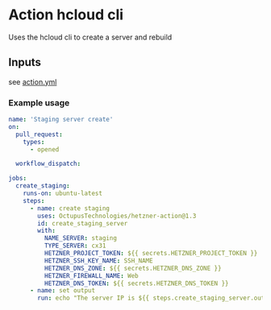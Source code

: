 # Action hcloud cli
Uses the hcloud cli to create a server and rebuild

## Inputs
see [action.yml](action.yml)
### Example usage
```yaml
name: 'Staging server create'
on:
  pull_request:
    types:
      - opened

  workflow_dispatch:

jobs:
  create_staging:
    runs-on: ubuntu-latest
    steps:
      - name: create staging
        uses: OctupusTechnologies/hetzner-action@1.3
        id: create_staging_server
        with:
          NAME_SERVER: staging
          TYPE_SERVER: cx31
          HETZNER_PROJECT_TOKEN: ${{ secrets.HETZNER_PROJECT_TOKEN }}
          HETZNER_SSH_KEY_NAME: SSH_NAME
          HETZNER_DNS_ZONE: ${{ secrets.HETZNER_DNS_ZONE }}
          HETZNER_FIREWALL_NAME: Web
          HETZNER_DNS_TOKEN: ${{ secrets.HETZNER_DNS_TOKEN }}
      - name: set output
        run: echo "The server IP is ${{ steps.create_staging_server.outputs.SERVER_IPV4 }}"
```

